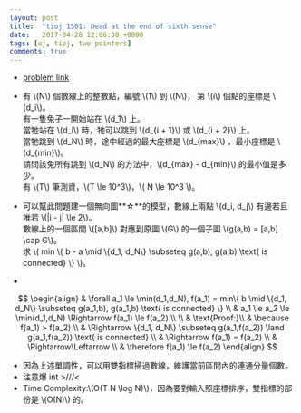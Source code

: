 ```yaml
---
layout: post
title:  "tioj 1501: Dead at the end of sixth sense"
date:   2017-04-28 12:06:30 +0800
tags: [oj, tioj, two pointers]
comments: true
---
```

*   [problem link](http://tioj.infor.org/problems/1501)  
*   有 \\(N\\) 個數線上的整數點，編號 \\(1\\) 到 \\(N\\)，
第 \\(i\\) 個點的座標是 \\(d_i\\)。  
有一隻兔子一開始站在 \\(d_1\\) 上。  
當牠站在 \\(d_i\\) 時，牠可以跳到 \\(d_{i + 1}\\) 或 \\(d_{i + 2}\\) 上。  
當牠跳到 \\(d_N\\) 時，途中經過的最大座標是 \\(d_{max}\\) ，最小座標是 \\(d_{min}\\)。  
請問該兔所有跳到 \\(d_N\\) 的方法中，\\(d_{max} - d_{min}\\) 的最小值是多少。  
有 \\(T\\) 筆測資，\\(T \le 10^3\\)，\\( N \le 10^3 \\)。

*   可以幫此問題建一個無向圖**☆**的模型，數線上兩點 \\(d_i, d_j\\) 有邊若且唯若 \\(\|i - j\| \le 2\\)。  
數線上的一個區間 \\([a,b]\\) 對應到原圖 \\(G\\) 的一個子圖 \\(g(a,b) = [a,b] \cap G\\)。  
求 \\( min \\{ b - a \mid \\{d_1, d_N\\} \subseteq g(a,b),  g(a,b) \text{ is connected} \\} \\)。  

*   
$$
\begin{align}
&	\forall a_1 \le \min(d_1,d_N), f(a_1) = min\{ b \mid \{d_1, d_N\} \subseteq g(a_1,b),  g(a_1,b) \text{ is connected} \} \\
&	a_1 \le a_2 \le \min(d_1,d_N) \Rightarrow f(a_1) \le f(a_2) \\
\\
&	\text{Proof:}\\
&	\because f(a_1) > f(a_2) \\
&	\Rightarrow \{d_1, d_N\} \subseteq g(a_1,f(a_2)) \land g(a_1,f(a_2)) \text{ is connected} \\
&   \Rightarrow f(a_1) = f(a_2) \\
&   \Rightarrow\Leftarrow \\
&   \therefore f(a_1) \le f(a_2) 
\end{align}
$$

*   因為上述單調性，可以用雙指標掃過數線，維護當前區間內的連通分量個數。
*   注意爆 int \>///<
*   Time Complexity:\\(O(T N \log N)\\)，因為要對輸入照座標排序，雙指標的部份是 \\(O(N)\\) 的。
<script src="https://gist-it.appspot.com/https://github.com/prprprpony/oj/blob/master/tioj/1501.cpp"></script>
